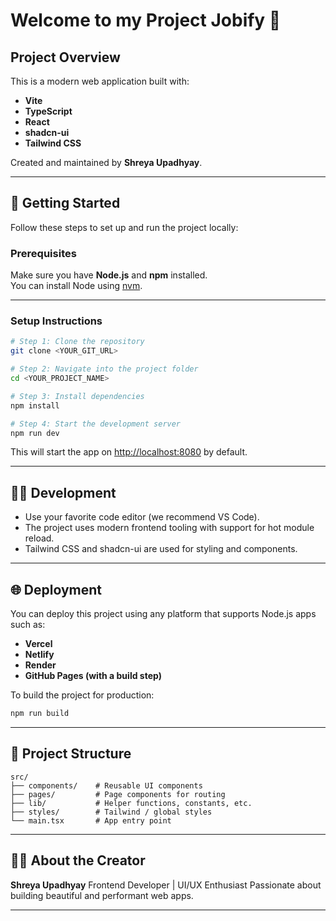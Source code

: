 # Welcome to my Project Jobify 🎉

## Project Overview

This is a modern web application built with:

- **Vite**
- **TypeScript**
- **React**
- **shadcn-ui**
- **Tailwind CSS**

Created and maintained by **Shreya Upadhyay**.

---

## 🚀 Getting Started

Follow these steps to set up and run the project locally:

### Prerequisites

Make sure you have **Node.js** and **npm** installed.  
You can install Node using [nvm](https://github.com/nvm-sh/nvm#installing-and-updating).

---

### Setup Instructions

```sh
# Step 1: Clone the repository
git clone <YOUR_GIT_URL>

# Step 2: Navigate into the project folder
cd <YOUR_PROJECT_NAME>

# Step 3: Install dependencies
npm install

# Step 4: Start the development server
npm run dev
````

This will start the app on [http://localhost:8080](http://localhost:8080) by default.

---

## 🧑‍💻 Development

* Use your favorite code editor (we recommend VS Code).
* The project uses modern frontend tooling with support for hot module reload.
* Tailwind CSS and shadcn-ui are used for styling and components.

---

## 🌐 Deployment

You can deploy this project using any platform that supports Node.js apps such as:

* **Vercel**
* **Netlify**
* **Render**
* **GitHub Pages (with a build step)**

To build the project for production:

```sh
npm run build
```

---

## 📁 Project Structure

```
src/
├── components/    # Reusable UI components
├── pages/         # Page components for routing
├── lib/           # Helper functions, constants, etc.
├── styles/        # Tailwind / global styles
└── main.tsx       # App entry point
```

---

## 🙋‍♀️ About the Creator

**Shreya Upadhyay**
Frontend Developer | UI/UX Enthusiast
Passionate about building beautiful and performant web apps.

---
